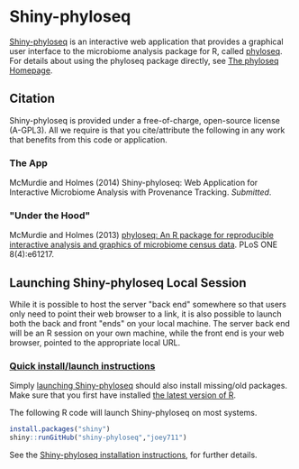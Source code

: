 
# Shiny-phyloseq

[Shiny-phyloseq](http://joey711.github.io/shiny-phyloseq/)
is an interactive web application that provides 
a graphical user interface to the microbiome analysis package for R,
called [phyloseq](http://joey711.github.io/phyloseq/).
For details about using the phyloseq package directly,
see [The phyloseq Homepage](http://joey711.github.io/phyloseq/).

## Citation
Shiny-phyloseq is provided under a free-of-charge, open-source license (A-GPL3).
All we require is that you cite/attribute the following
in any work that benefits from this code or application.

### The App

McMurdie and Holmes (2014) Shiny-phyloseq: Web Application for Interactive Microbiome Analysis with Provenance Tracking. *Submitted*.

### "Under the Hood"

McMurdie and Holmes (2013)
[phyloseq: An R package for reproducible interactive analysis and graphics of microbiome census data](http://dx.plos.org/10.1371/journal.pone.0061217). 
PLoS ONE 8(4):e61217.

## Launching Shiny-phyloseq Local Session

While it is possible to host the server "back end" somewhere
so that users only need to point their web browser to a link,
it is also possible to launch both the back and front "ends" on your local machine.
The server back end will be an R session on your own machine,
while the front end is your web browser,
pointed to the appropriate local URL.

### [Quick install/launch instructions](http://joey711.github.io/shiny-phyloseq/Install.html)

Simply [launching Shiny-phyloseq](http://joey711.github.io/shiny-phyloseq/Install.html)
should also install missing/old packages.
Make sure that you first have installed
[the latest version of R](http://cran.r-project.org/).

The following R code will launch Shiny-phyloseq on most systems.


```r
install.packages("shiny") 
shiny::runGitHub("shiny-phyloseq","joey711")
```

See the 
[Shiny-phyloseq installation instructions](http://joey711.github.io/shiny-phyloseq/Install.html),
for further details.
